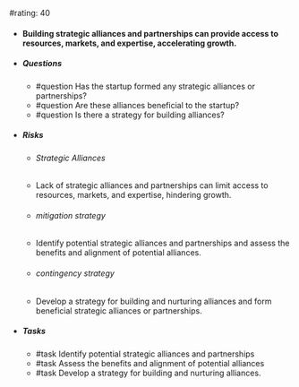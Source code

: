 #rating: 40
- #### Building strategic alliances and partnerships can provide access to resources, markets, and expertise, accelerating growth.
- ##### Questions
  - #question Has the startup formed any strategic alliances or partnerships?
  - #question Are these alliances beneficial to the startup?
  - #question Is there a strategy for building alliances?
- ##### Risks

  - ###### Strategic Alliances
  - Lack of strategic alliances and partnerships can limit access to resources, markets, and expertise, hindering growth.
  - ###### mitigation strategy
  - Identify potential strategic alliances and partnerships and assess the benefits and alignment of potential alliances.
  - ###### contingency strategy
  - Develop a strategy for building and nurturing alliances and form beneficial strategic alliances or partnerships.
- ##### Tasks
  - #task Identify potential strategic alliances and partnerships
  - #task  Assess the benefits and alignment of potential alliances
  - #task  Develop a strategy for building and nurturing alliances.



